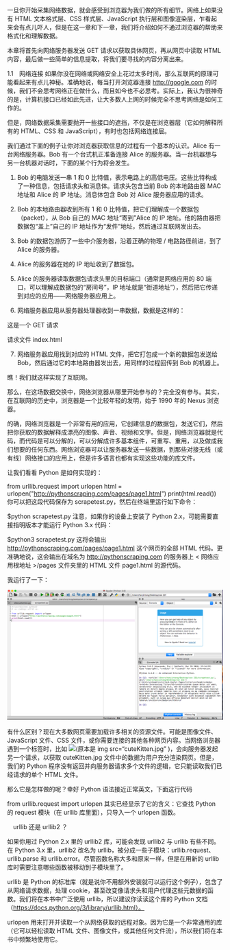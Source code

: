一旦你开始采集网络数据，就会感受到浏览器为我们做的所有细节。网络上如果没有 HTML 文本格式层、CSS 样式层、JavaScript 执行层和图像渲染层，乍看起来会有点儿吓人，但是在这一章和下一章，我们将介绍如何不通过浏览器的帮助来格式化和理解数据。

本章将首先向网络服务器发送 GET 请求以获取具体网页，再从网页中读取 HTML 内容，最后做一些简单的信息提取，将我们要寻找的内容分离出来。

1.1　网络连接
如果你没在网络或网络安全上花过太多时间，那么互联网的原理可能看起来有点儿神秘。准确地说，每当打开浏览器连接 http://google.com 的时候，我们不会思考网络正在做什么，而且如今也不必思考。实际上，我认为很神奇的是，计算机接口已经如此先进，让大多数人上网的时候完全不思考网络是如何工作的。

但是，网络数据采集需要抛开一些接口的遮挡，不仅是在浏览器层（它如何解释所有的 HTML、CSS 和 JavaScript），有时也包括网络连接层。

我们通过下面的例子让你对浏览器获取信息的过程有一个基本的认识。Alice 有一台网络服务器。Bob 有一个台式机正准备连接 Alice 的服务器。当一台机器想与另一台机器对话时，下面的某个行为将会发生。

1. Bob 的电脑发送一串 1 和 0 比特值，表示电路上的高低电压。这些比特构成了一种信息，包括请求头和消息体。请求头包含当前 Bob 的本地路由器 MAC 地址和 Alice 的 IP 地址。消息体包含 Bob 对 Alice 服务器应用的请求。

2. Bob 的本地路由器收到所有 1 和 0 比特值，把它们理解成一个数据包（packet），从 Bob 自己的 MAC 地址“寄到”Alice 的 IP 地址。他的路由器把数据包“盖上”自己的 IP 地址作为“发件”地址，然后通过互联网发出去。

3. Bob 的数据包游历了一些中介服务器，沿着正确的物理 / 电路路径前进，到了 Alice 的服务器。

4. Alice 的服务器在她的 IP 地址收到了数据包。

5. Alice 的服务器读取数据包请求头里的目标端口（通常是网络应用的 80 端口，可以理解成数据包的“房间号”，IP 地址就是“街道地址”），然后把它传递到对应的应用——网络服务器应用上。

6. 网络服务器应用从服务器处理器收到一串数据，数据是这样的：

这是一个 GET 请求

请求文件 index.html

7. 网络服务器应用找到对应的 HTML 文件，把它打包成一个新的数据包发送给 Bob，然后通过它的本地路由器发出去，用同样的过程回传到 Bob 的机器上。

瞧！我们就这样实现了互联网。

那么，在这场数据交换中，网络浏览器从哪里开始参与的？完全没有参与。其实，在互联网的历史中，浏览器是一个比较年轻的发明，始于 1990 年的 Nexus 浏览器。

的确，网络浏览器是一个非常有用的应用，它创建信息的数据包，发送它们，然后把你获取的数据解释成漂亮的图像、声音、视频和文字。但是，网络浏览器就是代码，而代码是可以分解的，可以分解成许多基本组件，可重写、重用，以及做成我们想要的任何东西。网络浏览器可以让服务器发送一些数据，到那些对接无线（或有线）网络接口的应用上，但是许多语言也都有实现这些功能的库文件。

让我们看看 Python 是如何实现的：

from urllib.request import urlopen
html = urlopen("http://pythonscraping.com/pages/page1.html")
print(html.read())
你可以把这段代码保存为 scrapetest.py，然后在终端里运行如下命令：

$python scrapetest.py
注意，如果你的设备上安装了 Python 2.x，可能需要直接指明版本才能运行 Python 3.x 代码：

$python3 scrapetest.py
这将会输出 http://pythonscraping.com/pages/page1.html 这个网页的全部 HTML 代码。更准确地说，这会输出在域名为 http://pythonscraping.com 的服务器上 < 网络应用根地址 >/pages 文件夹里的 HTML 文件 page1.html 的源代码。

我运行了一下： 

![](https://github.com/linbearababy/phthon-deep-/blob/master/catagory/python%20%E7%88%AC%E8%99%AB/pictures/%E5%B1%8F%E5%B9%95%E5%BF%AB%E7%85%A7%202019-05-30%2013.04.56.png)

有什么区别？现在大多数网页需要加载许多相关的资源文件。可能是图像文件、JavaScript 文件、CSS 文件，或你需要连接的其他各种网页内容。当网络浏览器遇到一个标签时，比如 <img src="cuteKitten.jpg">(原本是 img src=“cuteKitten.jpg” )，会向服务器发起另一个请求，以获取 cuteKitten.jpg 文件中的数据为用户充分渲染网页。但是，我们的 Python 程序没有返回并向服务器请求多个文件的逻辑，它只能读取我们已经请求的单个 HTML 文件。

那么它是怎样做的呢？幸好 Python 语法接近正常英文，下面这行代码

from urllib.request import urlopen
其实已经显示了它的含义：它查找 Python 的 request 模块（在 urllib 库里面），只导入一个 urlopen 函数。

　urllib 还是 urllib2 ？

如果你用过 Python 2.x 里的 urllib2 库，可能会发现 urllib2 与 urllib 有些不同。在 Python 3.x 里，urllib2 改名为 urllib，被分成一些子模块：urllib.request、urllib.parse 和 urllib.error。尽管函数名称大多和原来一样，但是在用新的 urllib 库时需要注意哪些函数被移动到子模块里了。

urllib 是 Python 的标准库（就是说你不用额外安装就可以运行这个例子），包含了从网络请求数据，处理 cookie，甚至改变像请求头和用户代理这些元数据的函数。我们将在本书中广泛使用 urllib，所以建议你读读这个库的 Python 文档（https://docs.python.org/3/library/urllib.html）。

urlopen 用来打开并读取一个从网络获取的远程对象。因为它是一个非常通用的库（它可以轻松读取 HTML 文件、图像文件，或其他任何文件流），所以我们将在本书中频繁地使用它。
